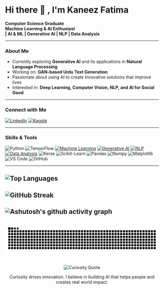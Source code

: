 # Hi there 👋  , I'm Kaneez Fatima

**Computer Science Graduate**  
**Machine Learning & AI Enthusiast**  
**| AI & ML | Generative AI | NLP | Data Analysis**  

---

### About Me
- Currently exploring **Generative AI** and its applications in **Natural Language Processing**  
- Working on: **GAN-based Urdu Text Generation**  
- Passionate about using AI to create innovative solutions that improve lives  
-  Interested in: **Deep Learning, Computer Vision, NLP, and AI for Social Good**

---
### Connect with Me
[![LinkedIn](https://img.shields.io/badge/LinkedIn-0A66C2?style=for-the-badge&logo=linkedin&logoColor=white)](https://www.linkedin.com/in/kaneez-fatima-5ba547205/)
[![Kaggle](https://img.shields.io/badge/Kaggle-20BEFF?style=for-the-badge&logo=kaggle&logoColor=white)](https://www.kaggle.com/kaneezfatima09)

---

### Skills & Tools
![Python](https://img.shields.io/badge/Python-3776AB?style=for-the-badge&logo=python&logoColor=white)
![TensorFlow](https://img.shields.io/badge/TensorFlow-FF6F00?style=for-the-badge&logo=tensorflow&logoColor=white)
[![Machine Learning](https://img.shields.io/badge/Machine_Learning-F7931E?style=for-the-badge&logo=TensorFlow&logoColor=white)](https://www.tensorflow.org/)
[![Generative AI](https://img.shields.io/badge/Generative_AI-412991?style=for-the-badge&logo=openai&logoColor=white)](https://openai.com/)
[![NLP](https://img.shields.io/badge/NLP-F7DF1E?style=for-the-badge&logo=Huggingface&logoColor=white)](https://huggingface.co/)
[![Data Analysis](https://img.shields.io/badge/Data_Analysis-FF6F00?style=for-the-badge&logo=tableau&logoColor=white)](https://www.tableau.com/)
![Keras](https://img.shields.io/badge/Keras-D00000?style=for-the-badge&logo=keras&logoColor=white)
![Scikit-Learn](https://img.shields.io/badge/Scikit--Learn-F7931E?style=for-the-badge&logo=scikit-learn&logoColor=white)
![Pandas](https://img.shields.io/badge/Pandas-150458?style=for-the-badge&logo=pandas&logoColor=white)
![Numpy](https://img.shields.io/badge/Numpy-013243?style=for-the-badge&logo=numpy&logoColor=white)
![Matplotlib](https://img.shields.io/badge/Matplotlib-11557c?style=for-the-badge&logo=plotly&logoColor=white)
![VS Code](https://img.shields.io/badge/VS%20Code-007ACC?style=for-the-badge&logo=visual-studio-code&logoColor=white)
![GitHub](https://img.shields.io/badge/GitHub-181717?style=for-the-badge&logo=github&logoColor=white)

---
![Top Languages](https://github-readme-stats.vercel.app/api/top-langs/?username=KaneezFatima09&layout=compact&theme=radical)
---
![GitHub Streak](https://streak-stats.demolab.com?user=KaneezFatima09&theme=radical)
---
![Ashutosh's github activity graph](https://github-readme-activity-graph.vercel.app/graph?username=KaneezFatima09&theme=react-dark)
---
![GitHub Contribution Snake](https://github.com/KaneezFatima09/KaneezFatima09/blob/output/snake.svg)
---
<p align="center">
<img src="https://github.com/KaneezFatima09/KaneezFatima09/blob/main/quote.gif" alt="Curiosity Quote">
</p>
<p align="center">
 Curiosity drives innovation. I believe in building AI that helps people and creates real world impact. 
</p> 
